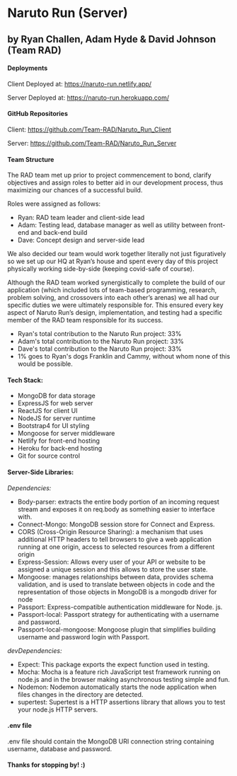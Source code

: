 # Naruto Run (Server)

## by Ryan Challen, Adam Hyde & David Johnson (Team RAD)

#### Deployments

Client Deployed at: https://naruto-run.netlify.app/

Server Deployed at: https://naruto-run.herokuapp.com/

#### GitHub Repositories

Client: https://github.com/Team-RAD/Naruto_Run_Client

Server: https://github.com/Team-RAD/Naruto_Run_Server

#### Team Structure

The RAD team met up prior to project commencement to bond, clarify objectives and assign roles to better aid in our development process, thus maximizing our chances of a successful build.

Roles were assigned as follows:

- Ryan: RAD team leader and client-side lead
- Adam: Testing lead, database manager as well as utility between front-end and back-end build
- Dave: Concept design and server-side lead

We also decided our team would work together literally not just figuratively so we set up our HQ at Ryan’s house and spent every day of this project physically working side-by-side (keeping covid-safe of course).

Although the RAD team worked synergistically to complete the build of our application (which included lots of team-based programming, research, problem solving, and crossovers into each other’s arenas) we all had our specific duties we were ultimately responsible for. This ensured every key aspect of Naruto Run’s design, implementation, and testing had a specific member of the RAD team responsible for its success.

- Ryan's total contribution to the Naruto Run project: 33%
- Adam's total contribution to the Naruto Run project: 33%
- Dave's total contribution to the Naruto Run project: 33%
- 1% goes to Ryan's dogs Franklin and Cammy, without whom none of this would be possible.

#### Tech Stack:

- MongoDB for data storage
- ExpressJS for web server
- ReactJS for client UI
- NodeJS for server runtime
- Bootstrap4 for UI styling
- Mongoose for server middleware
- Netlify for front-end hosting
- Heroku for back-end hosting
- Git for source control

#### Server-Side Libraries:

_Dependencies:_

- Body-parser: extracts the entire body portion of an incoming request stream and exposes it on req.body as something easier to interface with.
- Connect-Mongo: MongoDB session store for Connect and Express.
- CORS (Cross-Origin Resource Sharing): a mechanism that uses additional HTTP headers to tell browsers to give a web application running at one origin, access to selected resources from a different origin
- Express-Session: Allows every user of your API or website to be assigned a unique session and this allows to store the user state.
- Mongoose: manages relationships between data, provides schema validation, and is used to translate between objects in code and the representation of those objects in MongoDB is a mongodb driver for node
- Passport: Express-compatible authentication middleware for Node. js.
- Passport-local: Passport strategy for authenticating with a username and password.
- Passport-local-mongoose: Mongoose plugin that simplifies building username and password login with Passport.

_devDependencies:_

- Expect: This package exports the expect function used in testing.
- Mocha: Mocha is a feature rich JavaScript test framework running on node.js and in the browser making asynchronous testing simple and fun.
- Nodemon: Nodemon automatically starts the node application when files changes in the directory are detected.
- supertest: Supertest is a HTTP assertions library that allows you to test your node.js HTTP servers.

#### .env file

.env file should contain the MongoDB URI connection string containing username, database and password.

#### Thanks for stopping by! :)